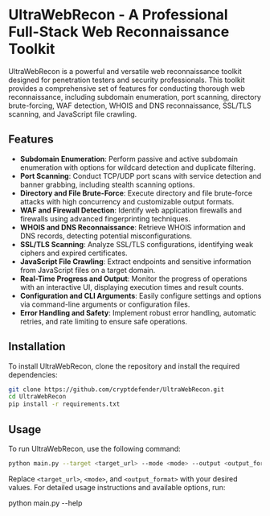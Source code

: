 # UltraWebRecon - A Professional Full-Stack Web Reconnaissance Toolkit

UltraWebRecon is a powerful and versatile web reconnaissance toolkit designed for penetration testers and security professionals. This toolkit provides a comprehensive set of features for conducting thorough web reconnaissance, including subdomain enumeration, port scanning, directory brute-forcing, WAF detection, WHOIS and DNS reconnaissance, SSL/TLS scanning, and JavaScript file crawling.

## Features

- **Subdomain Enumeration**: Perform passive and active subdomain enumeration with options for wildcard detection and duplicate filtering.
- **Port Scanning**: Conduct TCP/UDP port scans with service detection and banner grabbing, including stealth scanning options.
- **Directory and File Brute-Force**: Execute directory and file brute-force attacks with high concurrency and customizable output formats.
- **WAF and Firewall Detection**: Identify web application firewalls and firewalls using advanced fingerprinting techniques.
- **WHOIS and DNS Reconnaissance**: Retrieve WHOIS information and DNS records, detecting potential misconfigurations.
- **SSL/TLS Scanning**: Analyze SSL/TLS configurations, identifying weak ciphers and expired certificates.
- **JavaScript File Crawling**: Extract endpoints and sensitive information from JavaScript files on a target domain.
- **Real-Time Progress and Output**: Monitor the progress of operations with an interactive UI, displaying execution times and result counts.
- **Configuration and CLI Arguments**: Easily configure settings and options via command-line arguments or configuration files.
- **Error Handling and Safety**: Implement robust error handling, automatic retries, and rate limiting to ensure safe operations.

## Installation

To install UltraWebRecon, clone the repository and install the required dependencies:

```bash
git clone https://github.com/cryptdefender/UltraWebRecon.git
cd UltraWebRecon
pip install -r requirements.txt
```

## Usage

To run UltraWebRecon, use the following command:

```bash
python main.py --target <target_url> --mode <mode> --output <output_format>
```

Replace `<target_url>`, `<mode>`, and `<output_format>` with your desired values. For detailed usage instructions and available options, run:

python main.py --help
